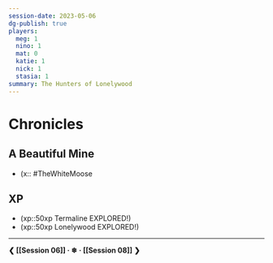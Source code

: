```yaml
---
session-date: 2023-05-06
dg-publish: true
players: 
  meg: 1
  nino: 1
  mat: 0
  katie: 1
  nick: 1
  stasia: 1
summary: The Hunters of Lonelywood
---
```

# Chronicles
## A Beautiful Mine
- (x:: #TheWhiteMoose 


## XP
- (xp::50xp Termaline EXPLORED!)
- (xp::50xp Lonelywood EXPLORED!)

---
**❮ [[Session 06]] · ❄ ·  [[Session 08]] ❯**
